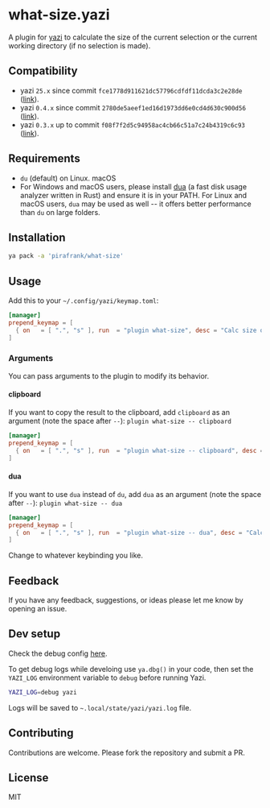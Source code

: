 # what-size.yazi

A plugin for [yazi](https://github.com/sxyazi/yazi) to calculate the size of the current selection or the current working directory (if no selection is made).

## Compatibility

- yazi `25.x` since commit `fce1778d911621dc57796cdfdf11dcda3c2e28de` ([link](https://github.com/pirafrank/what-size.yazi/commit/fce1778d911621dc57796cdfdf11dcda3c2e28de)).
- yazi `0.4.x` since commit `2780de5aeef1ed16d1973dd6e0cd4d630c900d56` ([link](https://github.com/pirafrank/what-size.yazi/commit/2780de5aeef1ed16d1973dd6e0cd4d630c900d56)).
- yazi `0.3.x` up to commit `f08f7f2d5c94958ac4cb66c51a7c24b4319c6c93` ([link](https://github.com/pirafrank/what-size.yazi/commit/f08f7f2d5c94958ac4cb66c51a7c24b4319c6c93)).

## Requirements

- `du` (default) on Linux. macOS
- For Windows and macOS users, please install [dua](https://github.com/Byron/dua-cli) (a fast disk usage analyzer written in Rust) and ensure it is in your PATH.  For Linux and macOS users, `dua` may be used as well -- it offers better performance than `du` on large folders.

## Installation

```sh
ya pack -a 'pirafrank/what-size'
```

## Usage

Add this to your `~/.config/yazi/keymap.toml`:

```toml
[manager]
prepend_keymap = [
  { on   = [ ".", "s" ], run  = "plugin what-size", desc = "Calc size of selection or cwd" },
]
```

### Arguments

You can pass arguments to the plugin to modify its behavior.

#### clipboard

If you want to copy the result to the clipboard, add `clipboard` as an argument (note the space after `--`):  `plugin what-size -- clipboard`

```toml
[manager]
prepend_keymap = [
  { on   = [ ".", "s" ], run  = "plugin what-size -- clipboard", desc = "Calc size of selection or cwd" },
]
```

#### dua

If you want to use `dua` instead of `du`, add `dua` as an argument (note the space after `--`):  `plugin what-size -- dua`

```toml
[manager]
prepend_keymap = [
  { on   = [ ".", "s" ], run  = "plugin what-size -- dua", desc = "Calc size of selection or cwd" },
]
```

Change to whatever keybinding you like.

## Feedback

If you have any feedback, suggestions, or ideas please let me know by opening an issue.

## Dev setup

Check the debug config [here](https://yazi-rs.github.io/docs/plugins/overview/#debugging).

To get debug logs while develoing use `ya.dbg()` in your code, then set the `YAZI_LOG` environment variable to `debug` before running Yazi.

```sh
YAZI_LOG=debug yazi
```

Logs will be saved to `~.local/state/yazi/yazi.log` file.

## Contributing

Contributions are welcome. Please fork the repository and submit a PR.

## License

MIT
